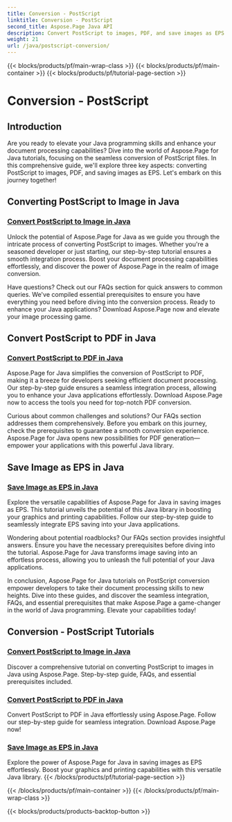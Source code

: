 ```yaml
---
title: Conversion - PostScript
linktitle: Conversion - PostScript
second_title: Aspose.Page Java API
description: Convert PostScript to images, PDF, and save images as EPS in Java with Aspose.Page tutorials. Step-by-step guides, FAQs, and prerequisites for seamless integration.
weight: 21
url: /java/postscript-conversion/
---
```


{{< blocks/products/pf/main-wrap-class >}}
{{< blocks/products/pf/main-container >}}
{{< blocks/products/pf/tutorial-page-section >}}

# Conversion - PostScript

## Introduction

Are you ready to elevate your Java programming skills and enhance your document processing capabilities? Dive into the world of Aspose.Page for Java tutorials, focusing on the seamless conversion of PostScript files. In this comprehensive guide, we'll explore three key aspects: converting PostScript to images, PDF, and saving images as EPS. Let's embark on this journey together!

## Converting PostScript to Image in Java

### [Convert PostScript to Image in Java](./to-image/)

Unlock the potential of Aspose.Page for Java as we guide you through the intricate process of converting PostScript to images. Whether you're a seasoned developer or just starting, our step-by-step tutorial ensures a smooth integration process. Boost your document processing capabilities effortlessly, and discover the power of Aspose.Page in the realm of image conversion.

Have questions? Check out our FAQs section for quick answers to common queries. We've compiled essential prerequisites to ensure you have everything you need before diving into the conversion process. Ready to enhance your Java applications? Download Aspose.Page now and elevate your image processing game.

## Convert PostScript to PDF in Java

### [Convert PostScript to PDF in Java](./to-pdf/)

Aspose.Page for Java simplifies the conversion of PostScript to PDF, making it a breeze for developers seeking efficient document processing. Our step-by-step guide ensures a seamless integration process, allowing you to enhance your Java applications effortlessly. Download Aspose.Page now to access the tools you need for top-notch PDF conversion.

Curious about common challenges and solutions? Our FAQs section addresses them comprehensively. Before you embark on this journey, check the prerequisites to guarantee a smooth conversion experience. Aspose.Page for Java opens new possibilities for PDF generation—empower your applications with this powerful Java library.

## Save Image as EPS in Java

### [Save Image as EPS in Java](./save-image-as-eps/)

Explore the versatile capabilities of Aspose.Page for Java in saving images as EPS. This tutorial unveils the potential of this Java library in boosting your graphics and printing capabilities. Follow our step-by-step guide to seamlessly integrate EPS saving into your Java applications.

Wondering about potential roadblocks? Our FAQs section provides insightful answers. Ensure you have the necessary prerequisites before diving into the tutorial. Aspose.Page for Java transforms image saving into an effortless process, allowing you to unleash the full potential of your Java applications.

In conclusion, Aspose.Page for Java tutorials on PostScript conversion empower developers to take their document processing skills to new heights. Dive into these guides, and discover the seamless integration, FAQs, and essential prerequisites that make Aspose.Page a game-changer in the world of Java programming. Elevate your capabilities today!
## Conversion - PostScript Tutorials
### [Convert PostScript to Image in Java](./to-image/)
Discover a comprehensive tutorial on converting PostScript to images in Java using Aspose.Page. Step-by-step guide, FAQs, and essential prerequisites included.
### [Convert PostScript to PDF in Java](./to-pdf/)
Convert PostScript to PDF in Java effortlessly using Aspose.Page. Follow our step-by-step guide for seamless integration. Download Aspose.Page now!
### [Save Image as EPS in Java](./save-image-as-eps/)
Explore the power of Aspose.Page for Java in saving images as EPS effortlessly. Boost your graphics and printing capabilities with this versatile Java library.
{{< /blocks/products/pf/tutorial-page-section >}}

{{< /blocks/products/pf/main-container >}}
{{< /blocks/products/pf/main-wrap-class >}}

{{< blocks/products/products-backtop-button >}}
